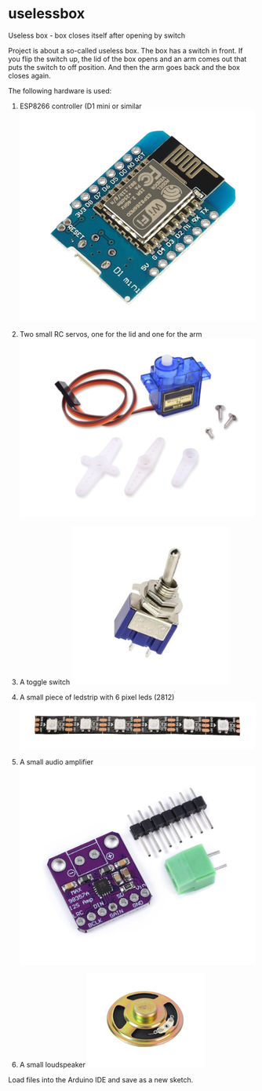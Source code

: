 # uselessbox
Useless box - box closes itself after opening by switch

Project is about a so-called useless box. The box has a switch in front. If you flip the switch up, the lid of the box opens and an arm comes out that puts the switch to off position.
And then the arm goes back and the box closes again.

The following hardware is used:

1) ESP8266 controller (D1 mini or similar
![alt text](pictures/esp-processor-module.jpg)

2) Two small RC servos, one for the lid and one for the arm
![alt text](pictures/servo.jpg)

3) A toggle switch
![alt text](pictures/schakelaar.jpg)

4) A small piece of ledstrip with 6 pixel leds (2812)
![alt text](pictures/ledstrip.jpg)

5) A small audio amplifier
![alt text](pictures/versterker-audio.jpg)

6) A small loudspeaker
![alt text](pictures/luidspreker.jpg)

Load files into the Arduino IDE and save as a new sketch.


